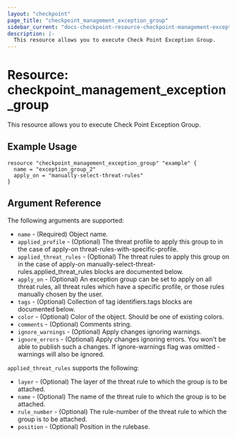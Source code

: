 ```yaml
---
layout: "checkpoint"
page_title: "checkpoint_management_exception_group"
sidebar_current: "docs-checkpoint-resource-checkpoint-management-exception-group"
description: |-
  This resource allows you to execute Check Point Exception Group.
---
```


# Resource: checkpoint_management_exception_group

This resource allows you to execute Check Point Exception Group.

## Example Usage


```hcl
resource "checkpoint_management_exception_group" "example" {
  name = "exception_group_2"
  apply_on = "manually-select-threat-rules"
}
```

## Argument Reference

The following arguments are supported:

* `name` - (Required) Object name. 
* `applied_profile` - (Optional) The threat profile to apply this group to in the case of apply-on threat-rules-with-specific-profile. 
* `applied_threat_rules` - (Optional) The threat rules to apply this group on in the case of apply-on manually-select-threat-rules.applied_threat_rules blocks are documented below.
* `apply_on` - (Optional) An exception group can be set to apply on all threat rules, all threat rules which have a specific profile, or those rules manually chosen by the user. 
* `tags` - (Optional) Collection of tag identifiers.tags blocks are documented below.
* `color` - (Optional) Color of the object. Should be one of existing colors. 
* `comments` - (Optional) Comments string. 
* `ignore_warnings` - (Optional) Apply changes ignoring warnings. 
* `ignore_errors` - (Optional) Apply changes ignoring errors. You won't be able to publish such a changes. If ignore-warnings flag was omitted - warnings will also be ignored. 


`applied_threat_rules` supports the following:

* `layer` - (Optional) The layer of the threat rule to which the group is to be attached. 
* `name` - (Optional) The name of the threat rule to which the group is to be attached. 
* `rule_number` - (Optional) The rule-number of the threat rule to which the group is to be attached. 
* `position` - (Optional) Position in the rulebase. 
